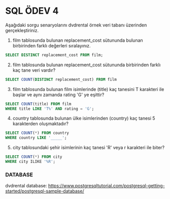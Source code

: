 # SQL ÖDEV 4

Aşağıdaki sorgu senaryolarını dvdrental örnek veri tabanı üzerinden gerçekleştiriniz.

1. film tablosunda bulunan replacement_cost sütununda bulunan birbirinden farklı değerleri sıralayınız.
````sql
SELECT DISTINCT replacement_cost FROM film;
````
2. film tablosunda bulunan replacement_cost sütununda birbirinden farklı kaç tane veri vardır?
````sql
SELECT COUNT(DISTINCT replacement_cost) FROM film
````
3. film tablosunda bulunan film isimlerinde (title) kaç tanesini T karakteri ile başlar ve aynı zamanda rating 'G' ye eşittir?
````sql
SELECT COUNT(title) FROM film
WHERE title LIKE 'T%' AND rating = 'G'; 
````
4. country tablosunda bulunan ülke isimlerinden (country) kaç tanesi 5 karakterden oluşmaktadır?
````sql
SELECT COUNT(*) FROM country
WHERE country LIKE '_____'; 
````
5. city tablosundaki şehir isimlerinin kaç tanesi 'R' veya r karakteri ile biter?
````sql
SELECT COUNT(*) FROM city
WHERE city ILIKE '%R';
````

### DATABASE
dvdrental database: https://www.postgresqltutorial.com/postgresql-getting-started/postgresql-sample-database/
